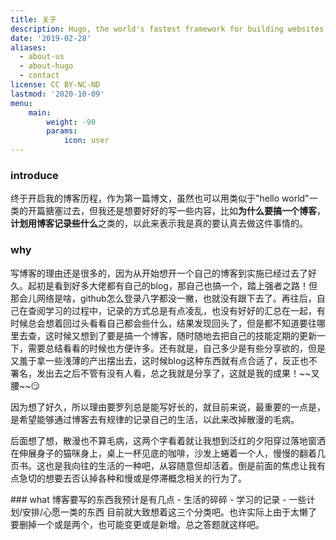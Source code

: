 ```yaml
---
title: 关于
description: Hugo, the world's fastest framework for building websites
date: '2019-02-28'
aliases:
  - about-us
  - about-hugo
  - contact
license: CC BY-NC-ND
lastmod: '2020-10-09'
menu:
    main: 
        weight: -90
        params:
            icon: user
---
```

### introduce
终于开启我的博客历程，作为第一篇博文，虽然也可以用类似于"hello world"一类的开篇搪塞过去，但我还是想要好好的写一些内容，比如**为什么要搞一个博客**，**计划用博客记录些什么**之类的，以此来表示我是真的要认真去做这件事情的。
### why
<p>写博客的理由还是很多的，因为从开始想开一个自己的博客到实施已经过去了好久。起初是看到好多大佬都有自己的blog，那自己也搞一个，踏上强者之路！但那会儿网络是啥，github怎么登录八字都没一撇，也就没有跟下去了。再往后，自己在查阅学习的过程中，记录的方式总是有点凌乱，也没有好好的汇总在一起，有时候总会想着回过头看看自己都会些什么，结果发现回头了，但是都不知道要往哪里去查，这时候又想到了要是搞一个博客，随时随地去把自己的技能定期的更新一下，需要总结看看的时候也方便许多。还有就是，自己多少是有些分享欲的，但是又羞于拿一些浅薄的产出摆出去，这时候blog这种东西就有点合适了，反正也不署名，发出去之后不管有没有人看，总之我就是分享了，这就是我的成果！~~叉腰~~😏</p>
<p>因为想了好久，所以理由要罗列总是能写好长的，就目前来说，最重要的一点是，是希望能够通过博客去有规律的记录自己的生活，以此来改掉散漫的毛病。</p>
<p>后面想了想，散漫也不算毛病，这两个字看着就让我想到泛红的夕阳穿过落地窗洒在伸展身子的猫咪身上，桌上一杯见底的咖啡，沙发上蜷着一个人，慢慢的翻着几页书。这也是我向往的生活的一种吧，从容随意但却活着。倒是前面的焦虑让我有点急切的想要去否认掉各种和慢或是停滞概念相关的行为了。</p>
### what
博客要写的东西我预计是有几点
- 生活的碎碎
- 学习的记录
- 一些计划/安排/心愿一类的东西
目前就大致想着这三个分类吧。也许实际上由于太懒了要删掉一个或是两个，也可能变更或是新增。总之答题就这样吧。

